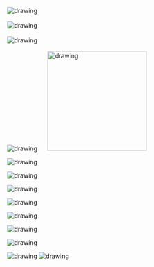 <p float="center">
  
  <img src="https://github.com/Meliih/Kriptoloji/blob/main/FinalProject/github_image/ganachecuzdan.PNG" alt="drawing" >
  <br> </br>
  <img src="https://github.com/Meliih/Kriptoloji/blob/main/FinalProject/github_image/kripto_2.PNG" alt="drawing" />
  <br> </br>
  <img src="https://github.com/Meliih/Kriptoloji/blob/main/FinalProject/github_image/kripto_2_onay.PNG" alt="drawing"/>
  <br> </br>
  <img src="https://github.com/Meliih/Kriptoloji/blob/main/FinalProject/github_image/metamask_cuzdan.PNG" alt="drawing"/>
  &nbsp;&nbsp;&nbsp;&nbsp;

  <img src="https://github.com/Meliih/Kriptoloji/blob/main/FinalProject/github_image/metamask_transfer.PNG" alt="drawing" width="230"/>
</p>



<p>
   <img src="https://github.com/Meliih/Kriptoloji/blob/main/FinalProject/github_image/3-1.png" alt="drawing" />
</p>
<p>
   <img src="https://github.com/Meliih/Kriptoloji/blob/main/FinalProject/github_image/3-2.png" alt="drawing" />
</p>
<p>
   <img src="https://github.com/Meliih/Kriptoloji/blob/main/FinalProject/github_image/3-3.png" alt="drawing" />
</p>
<p>
   <img src="https://github.com/Meliih/Kriptoloji/blob/main/FinalProject/github_image/3-4.png" alt="drawing" />
</p>
<p>
   <img src="https://github.com/Meliih/Kriptoloji/blob/main/FinalProject/github_image/3-5.png" alt="drawing" />
</p>
<p>
   <img src="https://github.com/Meliih/Kriptoloji/blob/main/FinalProject/github_image/3-6.PNG" alt="drawing" />
</p>

<p>
   <img src="https://github.com/Meliih/Kriptoloji/blob/main/FinalProject/github_image/3-7.PNG" alt="drawing" />
</p>
  <img src="https://github.com/Meliih/Kriptoloji/blob/main/FinalProject/github_image/metamask_transfer.PNG" alt="drawing" />

  <img src="https://github.com/Meliih/Kriptoloji/blob/main/FinalProject/github_image/metamask_transfer.PNG" alt="drawing" />

</p>
